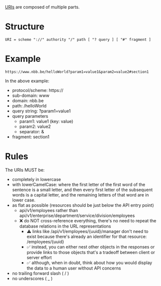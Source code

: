 [URIs](https://en.wikipedia.org/wiki/Uniform_Resource_Identifier) are composed of multiple parts.

# Structure
`URI = scheme "://" authority "/" path [ "? query ] [ "#" fragment ]`

# Example
`https://www.nbb.be/helloWorld?param1=value1&param2=value2#section1`

In the above example:
* protocol/scheme: https://
* sub-domain: www
* domain: nbb.be
* path: /helloWorld
* query string: ?param1=value1
* query parameters
  * param1: value1 (key: value)
  * param2: value2
  * separator: &
* fragment: section1

# Rules
The URIs MUST be:
* completely in lowercase
* with lowerCamelCase: where the first letter of the first word of the sentence is a small letter, and then every first letter of the subsequent words is a capital letter, and the remaining letters of that word are in lower case.
* as flat as possible (resources should be just below the API entry point)
  * api/v1/employees rather than api/v1/enterprise/department/service/division/employees
  * :x: do NOT cross-reference everything, there's no need to repeat the database relations in the URL representations
    * ⚠️ links like /api/v1/employees/{uuid}/manager don't need to exist because there's already an identifier for that resource: /employees/{uuid}
    * :white_check_mark: instead, you can either nest other objects in the responses or provide links to those objects
that's a tradeoff between client or server effort
     * :white_check_mark: although, when in doubt, think about how you would display the data to a human user without API concerns 
* no trailing forward slash ( / )
* no underscores ( _ )